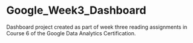 # Google_Week3_Dashboard
Dashboard project created as part of week three reading assignments in Course 6 of the Google Data Analytics Certification.
